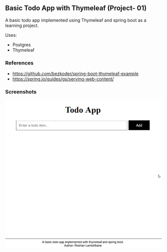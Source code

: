 ## Basic Todo App with Thymeleaf (Project- 01)
A basic todo app implemented using Thymeleaf and spring boot as a learning project.

Uses:
- Postgres
- Thymeleaf

### References
- https://github.com/bezkoder/spring-boot-thymeleaf-example 
- https://spring.io/guides/gs/serving-web-content/

### Screenshots
!["Main UI"](./assests/ui.png)